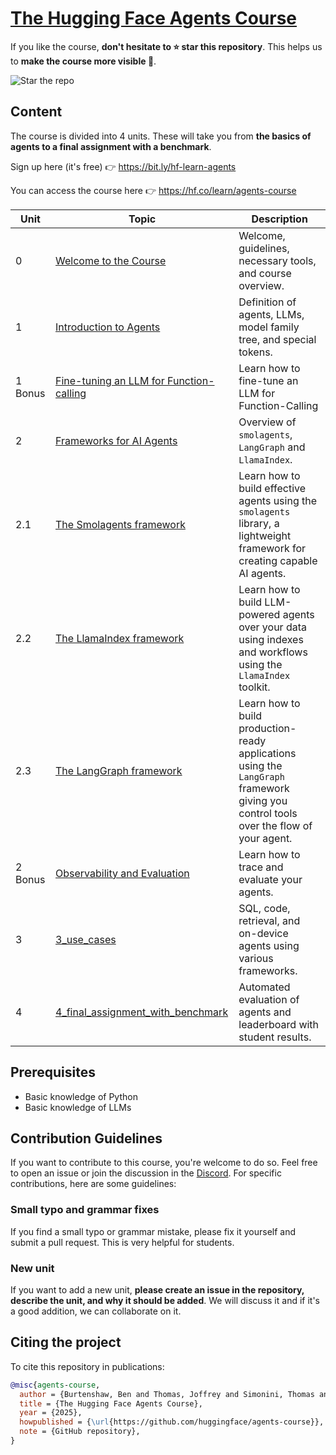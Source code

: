 # <a href="https://hf.co/learn/agents-course" target="_blank">The Hugging Face Agents Course</a>

If you like the course, **don't hesitate to ⭐ star this repository**. This helps us to **make the course more visible 🤗**.

<img src="https://huggingface.co/datasets/agents-course/course-images/resolve/main/en/communication/please_star.gif" alt="Star the repo" />

## Content

The course is divided into 4 units. These will take you from **the basics of agents to a final assignment with a benchmark**.

Sign up here (it's free) 👉 <a href="https://bit.ly/hf-learn-agents" target="_blank">https://bit.ly/hf-learn-agents</a>

You can access the course here 👉 <a href="https://hf.co/learn/agents-course" target="_blank">https://hf.co/learn/agents-course</a>

| Unit    | Topic                                                                                                          | Description                                                                                                                            |
|---------|----------------------------------------------------------------------------------------------------------------|----------------------------------------------------------------------------------------------------------------------------------------|
| 0       | [Welcome to the Course](https://huggingface.co/learn/agents-course/en/unit0/introduction)                      | Welcome, guidelines, necessary tools, and course overview.                                                                             |
| 1       | [Introduction to Agents](https://huggingface.co/learn/agents-course/en/unit1/introduction)                     | Definition of agents, LLMs, model family tree, and special tokens.                                                                     |
| 1 Bonus | [Fine-tuning an LLM for Function-calling](https://huggingface.co/learn/agents-course/bonus-unit1/introduction) | Learn how to fine-tune an LLM for Function-Calling                                                                                     |
| 2       | [Frameworks for AI Agents](https://huggingface.co/learn/agents-course/unit2/introduction)                      | Overview of `smolagents`, `LangGraph` and `LlamaIndex`.                                                                                |
| 2.1     | [The Smolagents framework](https://huggingface.co/learn/agents-course/unit2/smolagents/introduction)           | Learn how to build effective agents using the `smolagents` library, a lightweight framework for creating capable AI agents.            |
| 2.2     | [The LlamaIndex framework](https://huggingface.co/learn/agents-course/unit2/llama-index/introduction)          | Learn how to build LLM-powered agents over your data using indexes and workflows using the `LlamaIndex` toolkit.                       |
| 2.3     | [The LangGraph framework](https://huggingface.co/learn/agents-course/unit2/langgraph/introduction)             | Learn how to build production-ready applications using the `LangGraph` framework giving you control tools over the flow of your agent. |
| 2 Bonus | [Observability and Evaluation](https://huggingface.co/learn/agents-course/bonus-unit2/introduction)            | Learn how to trace and evaluate your agents.                                                                                           |
| 3       | [3_use_cases](units/en/unit3/README.md)                                                                        | SQL, code, retrieval, and on-device agents using various frameworks.                                                                   |
| 4       | [4_final_assignment_with_benchmark](units/en/unit4/README.md)                                                  | Automated evaluation of agents and leaderboard with student results.                                                                   |

## Prerequisites

- Basic knowledge of Python
- Basic knowledge of LLMs

## Contribution Guidelines

If you want to contribute to this course, you're welcome to do so. Feel free to open an issue or join the discussion in the [Discord](https://discord.gg/UrrTSsSyjb). For specific contributions, here are some guidelines:

### Small typo and grammar fixes

If you find a small typo or grammar mistake, please fix it yourself and submit a pull request. This is very helpful for students.

### New unit

If you want to add a new unit, **please create an issue in the repository, describe the unit, and why it should be added**. We will discuss it and if it's a good addition, we can collaborate on it.

## Citing the project

To cite this repository in publications:

```bibtex
@misc{agents-course,
  author = {Burtenshaw, Ben and Thomas, Joffrey and Simonini, Thomas and Paniego, Sergio},
  title = {The Hugging Face Agents Course},
  year = {2025},
  howpublished = {\url{https://github.com/huggingface/agents-course}},
  note = {GitHub repository},
}
```

